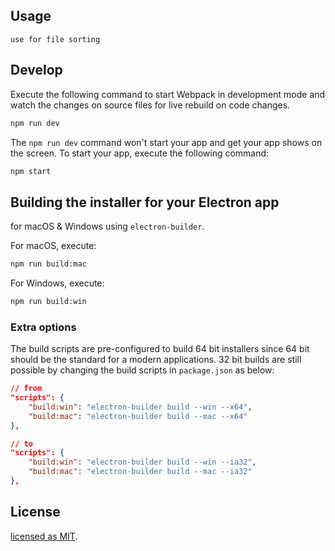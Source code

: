 ## Usage
```
use for file sorting
```

## Develop

Execute the following command to start Webpack in development mode and 
watch the changes on source files for live rebuild on code changes.
```sh
npm run dev
```

The `npm run dev` command won't start your app and get your app shows on the 
screen. To start your app, execute the following command:
```sh
npm start
```

## Building the installer for your Electron app
for macOS & Windows using `electron-builder`. 

For macOS, execute:
```sh
npm run build:mac
```

For Windows, execute:
```sh
npm run build:win
```

### Extra options
The build scripts are pre-configured to build 64 bit installers since 64 bit 
should be the standard for a modern applications. 32 bit builds are still 
possible by changing the build scripts in `package.json` as below:
```json
// from
"scripts": {
    "build:win": "electron-builder build --win --x64",
    "build:mac": "electron-builder build --mac --x64"
},

// to
"scripts": {
    "build:win": "electron-builder build --win --ia32",
    "build:mac": "electron-builder build --mac --ia32"
},
```

## License
[licensed as MIT](LICENSE).
